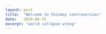 ```yaml
---
layout: post
title:  "Welcome to Chinmoy controversies"
date:   2020-06-25
excerpt: "world collapse wrong"
---
```

